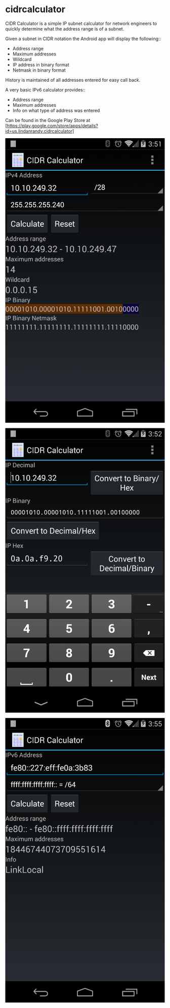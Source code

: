 cidrcalculator
==============

CIDR Calculator is a simple IP subnet calculator for network engineers to quickly determine what the address range is of a subnet.

Given a subnet in CIDR notation the Android app will display the following::

* Address range
* Maximum addresses
* Wildcard
* IP address in binary format
* Netmask in binary format

History is maintained of all addresses entered for easy call back.

A very basic IPv6 calculator provides::

* Address range
* Maximum addresses
* Info on what type of address was entered

Can be found in the Google Play Store at
[https://play.google.com/store/apps/details?id=us.lindanrandy.cidrcalculator]

![alt text](https://raw.githubusercontent.com/rmceoin/cidrcalculator/master/drawings/cidrcalculator-main-1.18.png "Main Activity")

![alt text](https://raw.githubusercontent.com/rmceoin/cidrcalculator/master/drawings/cidrcalculator-converter-1.18.png "Converter Activity")

![alt text](https://raw.githubusercontent.com/rmceoin/cidrcalculator/master/drawings/cidrcalculator-ipv6-1.18.png "IPv6 Activity")

